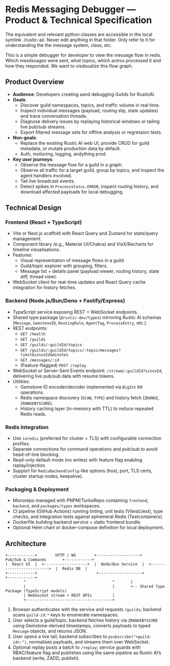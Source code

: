 # Redis Messaging Debugger — Product & Technical Specification

The equivalent and relevant python classes are accessible in the local symlink ./rustic-ai/.
Never edit anything in that folder. Only refer to it for understanding the the message system, class, etc.

This is a simple debugger for developer to view  the message flow in redis. Which mesdssages were sent, what topics, which actros processed it and how they responded. We want to visdsualize this flow graph.

## Product Overview

- **Audience**: Developers creating aand debugging Guilds for RusticAI.
- **Goals**:
  - Discover guild namespaces, topics, and traffic volume in real time.
  - Inspect individual messages (payload, routing slip, state updates) and trace conversation threads.
  - Diagnose delivery issues by replaying historical windows or tailing live pub/sub streams.
  - Export filtered message sets for offline analysis or regression tests.
- **Non-goals**:
  - Replace the existing Rustic AI web UI, provide CRUD for guild metadata, or mutate production data by default.
  - Auth, motioring, logging, andything prod.
- **Key user journeys**:
  - Observe the message flow for a guild in a graph.
  - Observe all traffic for a target guild, group by topics, and inspect the agent handlers involved.
  - Tail live broadcast events.
  - Detect spikes in `ProcessStatus.ERROR`, inspect routing history, and download affected payloads for local debugging.

## Technical Design

### Frontend (React + TypeScript)

- Vite or Next.js scaffold with React Query and Zustand for state/query management.
- Component library (e.g., Material UI/Chakra) and VisX/Recharts for timeline visualisations.
- Features:
  - Visual representation of message flows in a guild.
  - Guild/topic explorer with grouping, filters.
  - Message list + details panel (payload viewer, routing history, state diff, thread view).
- WebSocket client for real-time updates and React Query cache integration for history fetches.

### Backend (Node.js/Bun/Deno + Fastify/Express)

- TypeScript service exposing REST + WebSocket endpoints.
- Shared type package (`@rustic-dev/types`) mirroring Rustic AI schemas (`Message`, `GemstoneID`, `RoutingRule`, `AgentTag`, `ProcessEntry`, etc.).
- REST endpoints:
  - `GET /health`
  - `GET /guilds`
  - `GET /guilds/:guildId/topics`
  - `GET /guilds/:guildId/topics/:topic/messages?limit&sinceId&minutes`
  - `GET /messages/:id`
  - (Feature-flagged) `POST /replay`
- WebSocket or Server-Sent Events endpoint: `/stream/:guildId?sinceId`, delivering live pub/sub data with resume tokens.
- Utilities:
  - Gemstone ID encoder/decoder implemented via `BigInt` bit operations.
  - Redis namespace discovery (`SCAN`, `TYPE`) and history fetch (`ZRANGE`, `ZRANGEBYSCORE`).
  - History caching layer (in-memory with TTL) to reduce repeated Redis reads.

### Redis Integration

- Use `ioredis` (preferred for cluster + TLS) with configurable connection profiles.
- Separate connections for command operations and pub/sub to avoid head-of-line blocking.
- Read-only default mode (no writes) with feature flag enabling replay/injection.
- Support for `RedisBackendConfig`-like options (host, port, TLS certs, cluster startup nodes, keepalive).

### Packaging & Deployment

- Monorepo managed with PNPM/TurboRepo containing `frontend`, `backend`, and `packages/types` workspaces.
- CI pipeline (GitHub Actions) running linting, unit tests (Vitest/Jest), type checks, and integration tests against ephemeral Redis (Testcontainers).
- Dockerfile building backend service + static frontend bundle.
- Optional Helm chart or docker-compose definition for local deployment.

## Architecture

```
+------------+        HTTP / WS        +-------------------+       Pub/Sub & Commands       +------------+
|  React UI  |  <------------------->  |  Node/Bun Service  |  <------------------------->  |  Redis DB  |
+------------+                          +-------------------+                                +------------+
        ^                                      ^       |
        |                                      |       +-- Shared Type Package (TypeScript models)
        | WebSocket stream + REST APIs         |
        +--------------------------------------+
```

1. Browser authenticates with the service and requests `/guilds`; backend scans `guild-id:*` keys to enumerate namespaces.
2. User selects a guild/topic; backend fetches history via `ZRANGEBYSCORE` using Gemstone-derived timestamps, converts payloads to typed `Message` objects, and returns JSON.
3. User opens a live tail; backend subscribes to `psubscribe("<guild-id>:")`, normalises payloads, and streams them over WebSocket.
4. Optional replay posts a batch to `/replay`; service guards with RBAC/feature flag and publishes using the same pipeline as Rustic AI’s backend (write, ZADD, publish).
